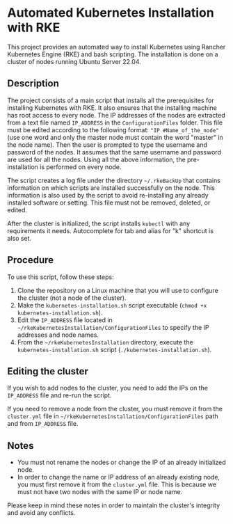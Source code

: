 # Automated Kubernetes Installation with RKE

This project provides an automated way to install Kubernetes using Rancher Kubernetes Engine (RKE) and bash scripting. The installation is done on a cluster of nodes running Ubuntu Server 22.04.

## Description

The project consists of a main script that installs all the prerequisites for installing Kubernetes with RKE. It also ensures that the installing machine has root access to every node. The IP addresses of the nodes are extracted from a text file named `IP_ADDRESS` in the `ConfigurationFiles` folder. This file must be edited according to the following format: `"IP #Name_of_the_node"` (use one word and only the master node must contain the word "master" in the node name). Then the user is prompted to type the username and password of the nodes. It assumes that the same username and password are used for all the nodes. Using all the above information, the pre-installation is performed on every node.

The script creates a log file under the directory `~/.rkeBackUp` that contains information on which scripts are installed successfully on the node. This information is also used by the script to avoid re-installing any already installed software or setting. This file must not be removed, deleted, or edited.

After the cluster is initialized, the script installs `kubectl` with any requirements it needs. Autocomplete for tab and alias for "k" shortcut is also set.

## Procedure

To use this script, follow these steps:

1. Clone the repository on a Linux machine that you will use to configure the cluster (not a node of the cluster).
2. Make the `kubernetes-installation.sh` script executable (`chmod +x kubernetes-installation.sh`).
3. Edit the `IP_ADDRESS` file located in `~/rkeKubernetesInstallation/ConfigurationFiles` to specify the IP addresses and node names.
4. From the `~/rkeKubernetesInstallation` directory, execute the `kubernetes-installation.sh` script (`./kubernetes-installation.sh`).

## Editing the cluster

If you wish to add nodes to the cluster, you need to add the IPs on the `IP_ADDRESS` file and re-run the script.

If you need to remove a node from the cluster, you must remove it from the `cluster.yml` file in `~/rkeKubernetesInstallation/ConfigurationFiles` path and from `IP_ADDRESS` file.

## Notes

- You must not rename the nodes or change the IP of an already initialized node.
- In order to change the name or IP address of an already existing node, you must first remove it from the `cluster.yml` file. This is because we must not have two nodes with the same IP or node name.

Please keep in mind these notes in order to maintain the cluster's integrity and avoid any conflicts.
